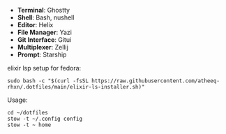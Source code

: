 
- **Terminal**: Ghostty
- **Shell**: Bash, nushell
- **Editor**: Helix  
- **File Manager**: Yazi  
- **Git Interface**: Gitui  
- **Multiplexer**: Zellij  
- **Prompt**: Starship  

elixir lsp setup for fedora:
```
sudo bash -c "$(curl -fsSL https://raw.githubusercontent.com/atheeq-rhxn/.dotfiles/main/elixir-ls-installer.sh)"
```
Usage:
```
cd ~/dotfiles
stow -t ~/.config config
stow -t ~ home
```
